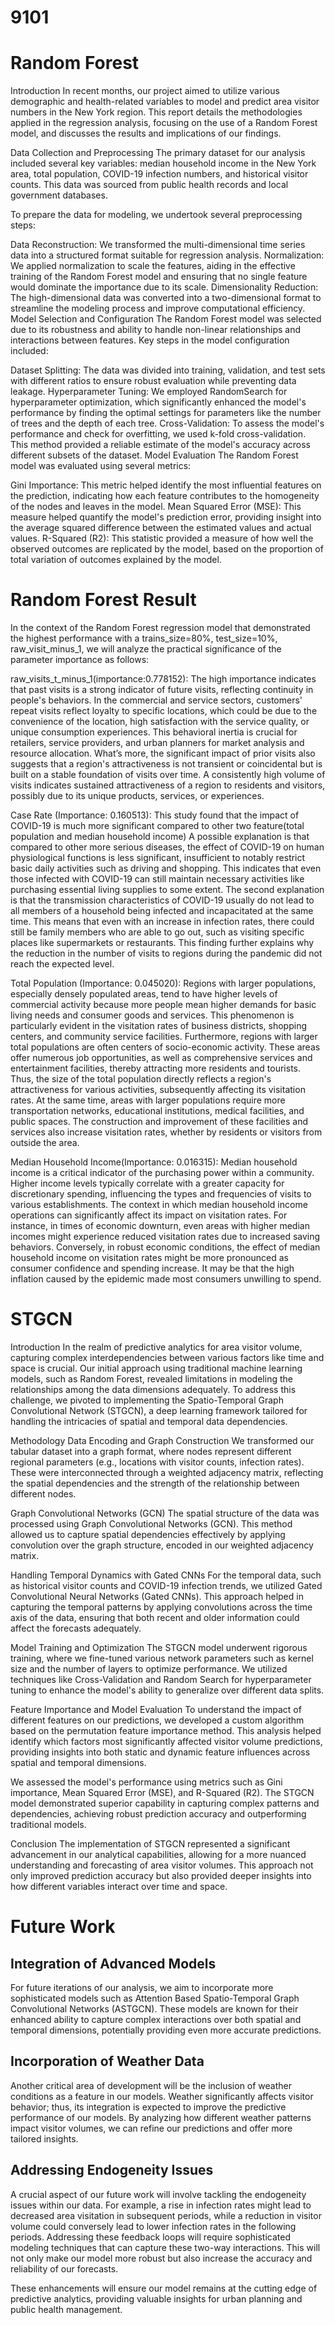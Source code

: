 # 9101
# Random Forest
Introduction
In recent months, our project aimed to utilize various demographic and health-related variables to model and predict area visitor numbers in the New York region. This report details the methodologies applied in the regression analysis, focusing on the use of a Random Forest model, and discusses the results and implications of our findings.

Data Collection and Preprocessing
The primary dataset for our analysis included several key variables: median household income in the New York area, total population, COVID-19 infection numbers, and historical visitor counts. This data was sourced from public health records and local government databases.

To prepare the data for modeling, we undertook several preprocessing steps:

Data Reconstruction: We transformed the multi-dimensional time series data into a structured format suitable for regression analysis.
Normalization: We applied normalization to scale the features, aiding in the effective training of the Random Forest model and ensuring that no single feature would dominate the importance due to its scale.
Dimensionality Reduction: The high-dimensional data was converted into a two-dimensional format to streamline the modeling process and improve computational efficiency.
Model Selection and Configuration
The Random Forest model was selected due to its robustness and ability to handle non-linear relationships and interactions between features. Key steps in the model configuration included:

Dataset Splitting: The data was divided into training, validation, and test sets with different ratios to ensure robust evaluation while preventing data leakage.
Hyperparameter Tuning: We employed RandomSearch for hyperparameter optimization, which significantly enhanced the model's performance by finding the optimal settings for parameters like the number of trees and the depth of each tree.
Cross-Validation: To assess the model's performance and check for overfitting, we used k-fold cross-validation. This method provided a reliable estimate of the model's accuracy across different subsets of the dataset.
Model Evaluation
The Random Forest model was evaluated using several metrics:

Gini Importance: This metric helped identify the most influential features on the prediction, indicating how each feature contributes to the homogeneity of the nodes and leaves in the model.
Mean Squared Error (MSE): This measure helped quantify the model's prediction error, providing insight into the average squared difference between the estimated values and actual values.
R-Squared (R2): This statistic provided a measure of how well the observed outcomes are replicated by the model, based on the proportion of total variation of outcomes explained by the model.

# Random Forest Result
In the context of the Random Forest regression model that demonstrated the highest performance with a trains_size=80%, test_size=10%, raw_visit_minus_1, we will analyze the practical significance of the parameter importance as follows:


raw_visits_t_minus_1(importance:0.778152): The high importance indicates that past visits is a strong indicator of future visits, reflecting continuity in people's behaviors. In the commercial and service sectors, customers' repeat visits reflect loyalty to specific locations, which could be due to the convenience of the location, high satisfaction with the service quality, or unique consumption experiences. This behavioral inertia is crucial for retailers, service providers, and urban planners for market analysis and resource allocation. What’s more, the significant impact of prior visits also suggests that a region's attractiveness is not transient or coincidental but is built on a stable foundation of visits over time. A consistently high volume of visits indicates sustained attractiveness of a region to residents and visitors, possibly due to its unique products, services, or experiences.

Case Rate (Importance: 0.160513): This study found that the impact of COVID-19 is much more significant compared to other two feature(total population and median household income) A possible explanation is that compared to other more serious diseases, the effect of COVID-19 on human physiological functions is less significant, insufficient to notably restrict basic daily activities such as driving and shopping. This indicates that even those infected with COVID-19 can still maintain necessary activities like purchasing essential living supplies to some extent. The second explanation is that the transmission characteristics of COVID-19 usually do not lead to all members of a household being infected and incapacitated at the same time. This means that even with an increase in infection rates, there could still be family members who are able to go out, such as visiting specific places like supermarkets or restaurants. This finding further explains why the reduction in the number of visits to regions during the pandemic did not reach the expected level.

Total Population (Importance: 0.045020): Regions with larger populations, especially densely populated areas, tend to have higher levels of commercial activity because more people mean higher demands for basic living needs and consumer goods and services. This phenomenon is particularly evident in the visitation rates of business districts, shopping centers, and community service facilities. Furthermore, regions with larger total populations are often centers of socio-economic activity. These areas offer numerous job opportunities, as well as comprehensive services and entertainment facilities, thereby attracting more residents and tourists. Thus, the size of the total population directly reflects a region's attractiveness for various activities, subsequently affecting its visitation rates. At the same time, areas with larger populations require more transportation networks, educational institutions, medical facilities, and public spaces. The construction and improvement of these facilities and services also increase visitation rates, whether by residents or visitors from outside the area.

Median Household Income(Importance: 0.016315): Median household income is a critical indicator of the purchasing power within a community. Higher income levels typically correlate with a greater capacity for discretionary spending, influencing the types and frequencies of visits to various establishments. The context in which median household income operations can significantly affect its impact on visitation rates. For instance, in times of economic downturn, even areas with higher median incomes might experience reduced visitation rates due to increased saving behaviors. Conversely, in robust economic conditions, the effect of median household income on visitation rates might be more pronounced as consumer confidence and spending increase. It may be that the high inflation caused by the epidemic made most consumers unwilling to spend.

# STGCN

Introduction
In the realm of predictive analytics for area visitor volume, capturing complex interdependencies between various factors like time and space is crucial. Our initial approach using traditional machine learning models, such as Random Forest, revealed limitations in modeling the relationships among the data dimensions adequately. To address this challenge, we pivoted to implementing the Spatio-Temporal Graph Convolutional Network (STGCN), a deep learning framework tailored for handling the intricacies of spatial and temporal data dependencies.

Methodology
Data Encoding and Graph Construction
We transformed our tabular dataset into a graph format, where nodes represent different regional parameters (e.g., locations with visitor counts, infection rates). These were interconnected through a weighted adjacency matrix, reflecting the spatial dependencies and the strength of the relationship between different nodes.

Graph Convolutional Networks (GCN)
The spatial structure of the data was processed using Graph Convolutional Networks (GCN). This method allowed us to capture spatial dependencies effectively by applying convolution over the graph structure, encoded in our weighted adjacency matrix.

Handling Temporal Dynamics with Gated CNNs
For the temporal data, such as historical visitor counts and COVID-19 infection trends, we utilized Gated Convolutional Neural Networks (Gated CNNs). This approach helped in capturing the temporal patterns by applying convolutions across the time axis of the data, ensuring that both recent and older information could affect the forecasts adequately.

Model Training and Optimization
The STGCN model underwent rigorous training, where we fine-tuned various network parameters such as kernel size and the number of layers to optimize performance. We utilized techniques like Cross-Validation and Random Search for hyperparameter tuning to enhance the model's ability to generalize over different data splits.

Feature Importance and Model Evaluation
To understand the impact of different features on our predictions, we developed a custom algorithm based on the permutation feature importance method. This analysis helped identify which factors most significantly affected visitor volume predictions, providing insights into both static and dynamic feature influences across spatial and temporal dimensions.

We assessed the model's performance using metrics such as Gini importance, Mean Squared Error (MSE), and R-Squared (R2). The STGCN model demonstrated superior capability in capturing complex patterns and dependencies, achieving robust prediction accuracy and outperforming traditional models.

Conclusion
The implementation of STGCN represented a significant advancement in our analytical capabilities, allowing for a more nuanced understanding and forecasting of area visitor volumes. This approach not only improved prediction accuracy but also provided deeper insights into how different variables interact over time and space.

# Future Work

## Integration of Advanced Models
For future iterations of our analysis, we aim to incorporate more sophisticated models such as Attention Based Spatio-Temporal Graph Convolutional Networks (ASTGCN). These models are known for their enhanced ability to capture complex interactions over both spatial and temporal dimensions, potentially providing even more accurate predictions.

## Incorporation of Weather Data
Another critical area of development will be the inclusion of weather conditions as a feature in our models. Weather significantly affects visitor behavior; thus, its integration is expected to improve the predictive performance of our models. By analyzing how different weather patterns impact visitor volumes, we can refine our predictions and offer more tailored insights.

## Addressing Endogeneity Issues
A crucial aspect of our future work will involve tackling the endogeneity issues within our data. For example, a rise in infection rates might lead to decreased area visitation in subsequent periods, while a reduction in visitor volume could conversely lead to lower infection rates in the following periods. Addressing these feedback loops will require sophisticated modeling techniques that can capture these two-way interactions. This will not only make our model more robust but also increase the accuracy and reliability of our forecasts.

These enhancements will ensure our model remains at the cutting edge of predictive analytics, providing valuable insights for urban planning and public health management.

